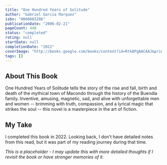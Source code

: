 ```yaml
---
title: "One Hundred Years of Solitude"
author: "Gabriel Garcia Marquez"
isbn: "0060883286"
publicationDate: "2006-02-21"
pageCount: 448
status: "completed"
rating: null
startDate: null
completionDate: "2022"
coverImage: "http://books.google.com/books/content?id=Rtk8PgAACAAJ&printsec=frontcover&img=1&zoom=1&source=gbs_api"
tags: []
---
```


## About This Book

One Hundred Years of Solitude tells the story of the rise and fall, birth and death of the mythical town of Macondo through the history of the Buendía family. Inventive, amusing, magnetic, sad, and alive with unforgettable men and women -- brimming with truth, compassion, and a lyrical magic that strikes the soul -- this novel is a masterpiece in the art of fiction.

## My Take

I completed this book in 2022. Looking back, I don't have detailed notes from this read, but it was part of my reading journey during that time.

*This is a placeholder - I may update this with more detailed thoughts if I revisit the book or have stronger memories of it.*
